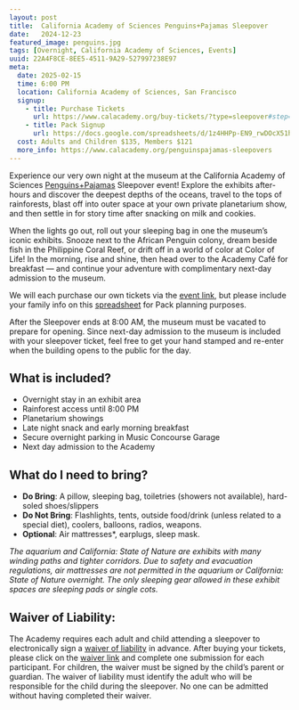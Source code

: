 ```yaml
---
layout: post
title:  California Academy of Sciences Penguins+Pajamas Sleepover
date:   2024-12-23
featured_image: penguins.jpg
tags: [Overnight, California Academy of Sciences, Events]
uuid: 22A4F8CE-8EE5-4511-9A29-527997238E97
meta:
  date: 2025-02-15
  time: 6:00 PM
  location: California Academy of Sciences, San Francisco
  signup:
    - title: Purchase Tickets
      url: https://www.calacademy.org/buy-tickets/?type=sleepover#step=performance
    - title: Pack Signup
      url: https://docs.google.com/spreadsheets/d/1z4HHPp-EN9_rwDOcX51hv1RhQVxnEp3gHbMAAH71ZNQ/edit?usp=sharing
  cost: Adults and Children $135, Members $121
  more_info: https://www.calacademy.org/penguinspajamas-sleepovers
---
```


Experience our very own night at the museum at the California Academy of Sciences [Penguins+Pajamas](https://www.calacademy.org/penguinspajamas-sleepovers) Sleepover event! Explore the exhibits after-hours and discover the deepest depths of the oceans, travel to the tops of rainforests, blast off into outer space at your own private planetarium show, and then settle in for story time after snacking on milk and cookies.

When the lights go out, roll out your sleeping bag in one the museum’s iconic exhibits. Snooze next to the African Penguin colony, dream beside fish in the Philippine Coral Reef, or drift off in a world of color at Color of Life! In the morning, rise and shine, then head over to the Academy Café for breakfast — and continue your adventure with complimentary next-day admission to the museum.

We will each purchase our own tickets via the [event link](https://www.calacademy.org/buy-tickets/?type=sleepover#step=performance), but please include your family info on this [spreadsheet](https://docs.google.com/spreadsheets/d/1z4HHPp-EN9_rwDOcX51hv1RhQVxnEp3gHbMAAH71ZNQ/edit?usp=sharing) for Pack planning purposes.

After the Sleepover ends at 8:00 AM, the museum must be vacated to prepare for opening. Since next-day admission to the museum is included with your sleepover ticket, feel free to get your hand stamped and re-enter when the building opens to the public for the day.

## What is included?

 * Overnight stay in an exhibit area
 * Rainforest access until 8:00 PM
 * Planetarium showings
 * Late night snack and early morning breakfast
 * Secure overnight parking in Music Concourse Garage
 * Next day admission to the Academy

## What do I need to bring?

 * __Do Bring__: A pillow, sleeping bag, toiletries (showers not available), hard-soled shoes/slippers
 * __Do Not Bring__: Flashlights, tents, outside food/drink (unless related to a special diet), coolers, balloons, radios, weapons.
 * __Optional__: Air mattresses*, earplugs, sleep mask.

*The aquarium and California: State of Nature are exhibits with many winding paths and tighter corridors. Due to safety and evacuation regulations, air mattresses are not permitted in the aquarium or California: State of Nature overnight. The only sleeping gear allowed in these exhibit spaces are sleeping pads or single cots.*

## Waiver of Liability:

The Academy requires each adult and child attending a sleepover to electronically sign a [waiver of liability](https://docs.google.com/forms/d/e/1FAIpQLSeRdmHw4Dptr-p4dRicsX_ykK_mrzKqiUnTLirHylZmDF8waQ/viewform) in advance. After buying your tickets, please click on the [waiver link](https://docs.google.com/forms/d/e/1FAIpQLSeRdmHw4Dptr-p4dRicsX_ykK_mrzKqiUnTLirHylZmDF8waQ/viewform) and complete one submission for each participant. For children, the waiver must be signed by the child’s parent or guardian. The waiver of liability must identify the adult who will be responsible for the child during the sleepover. No one can be admitted without having completed their waiver.
